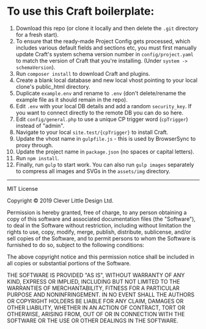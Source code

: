 To use this Craft boilerplate:
====================================

1. Download this repo (or clone it locally and then delete the `.git` directory for a fresh start).
1. To ensure that the ready-made Project Config gets processed, which includes various default fields and sections etc, you must first manually update Craft's system schema version number in `config/project.yaml` to match the version of Craft that you're installing. (Under `system -> schemaVersion`).
1. Run `composer install` to download Craft and plugins.
1. Create a blank local database and new local vhost pointing to your local clone's public_html directory.
1. Duplicate `example.env` and rename to `.env` (don't delete/rename the example file as it should remain in the repo).
1. Edit `.env` with your local DB details and add a random `security_key`. If you want to connect directly to the remote DB you can do so here.
1. Edit `config/general.php` to use a unique CP trigger word (`cpTrigger`) instead of "admin".
1. Navigate to your local `site.test/{cpTrigger}` to install Craft.
1. Update the vhost name in `gulpfile.js` - this is used by BrowserSync to proxy through.
1. Update the project name in `package.json` (no spaces or capital letters).
1. Run `npm install`.
1. Finally, run `gulp` to start work. You can also run `gulp images` separately to compress all images and SVGs in the `assets/img` directory.

-------------------------------------------

MIT License

Copyright &copy; 2019 Clever Little Design Ltd.

Permission is hereby granted, free of charge, to any person obtaining a copy
of this software and associated documentation files (the "Software"), to deal
in the Software without restriction, including without limitation the rights
to use, copy, modify, merge, publish, distribute, sublicense, and/or sell
copies of the Software, and to permit persons to whom the Software is
furnished to do so, subject to the following conditions:

The above copyright notice and this permission notice shall be included in all
copies or substantial portions of the Software.

THE SOFTWARE IS PROVIDED "AS IS", WITHOUT WARRANTY OF ANY KIND, EXPRESS OR
IMPLIED, INCLUDING BUT NOT LIMITED TO THE WARRANTIES OF MERCHANTABILITY,
FITNESS FOR A PARTICULAR PURPOSE AND NONINFRINGEMENT. IN NO EVENT SHALL THE
AUTHORS OR COPYRIGHT HOLDERS BE LIABLE FOR ANY CLAIM, DAMAGES OR OTHER
LIABILITY, WHETHER IN AN ACTION OF CONTRACT, TORT OR OTHERWISE, ARISING FROM,
OUT OF OR IN CONNECTION WITH THE SOFTWARE OR THE USE OR OTHER DEALINGS IN THE
SOFTWARE.